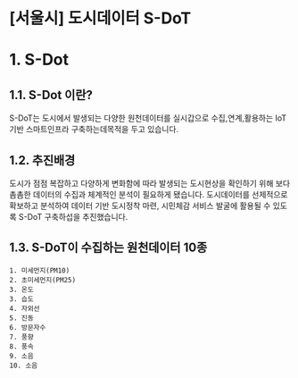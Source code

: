[서울시] 도시데이터 S-DoT 
======================

# 1. S-Dot
## 1.1. S-Dot 이란? 
S-DoT는 도시에서 발생되는 다양한 원천데이터를 실시갑으로 수집,연계,활용하는 IoT기반 스마트인프라 구축하는데목적을 두고 있습니다.

## 1.2. 추진배경 
도시가 점점 복잡하고 다양하게 변화함에 따라 발생되는 도시현상을 확인하기 위해 보다 촘촘한 데이터의 수집과 체계적인 분석이 필요하게 됐습니다. 도시데이터를 선제적으로 확보하고 분석하여 데이터 기반 도시정착 마련, 시민체감 서비스 발굴에 활용될 수 있도록 S-DoT 구축하섭을 추진했습니다. 

## 1.3. S-DoT이 수집하는 원천데이터 10종
	1. 미세먼지(PM10)
	2. 초미세먼지(PM25)
	3. 온도
	3. 습도 
	4. 자외선
	5. 진동
	6. 방문자수 
	7. 풍향
	8. 풍속
	9. 소음 
	10. 소음
